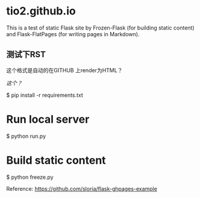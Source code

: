 tio2.github.io
==============

This is a test of static Flask site by Frozen-Flask (for building static content) and Flask-FlatPages (for writing pages in Markdown).

测试下RST 
------------

这个格式是自动的在GITHUB 上render为HTML？

*这个？*



$ pip install -r requirements.txt
# Run local server
$ python run.py
# Build static content
$ python freeze.py

Reference: https://github.com/sloria/flask-ghpages-example







